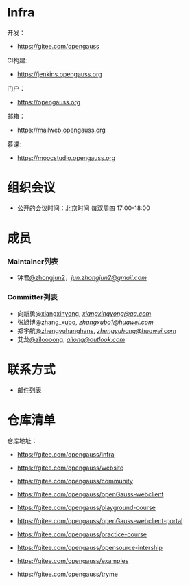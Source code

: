 
# Infra

  开发：
  - https://gitee.com/opengauss

  CI构建:
  - https://jenkins.opengauss.org

  门户：
  - https://opengauss.org

  邮箱：
  - https://mailweb.opengauss.org

  慕课:
  - https://moocstudio.opengauss.org


# 组织会议

- 公开的会议时间：北京时间 每双周四 17:00-18:00


# 成员

### Maintainer列表

- 钟君[@zhongjun2](https://gitee.com/zhongjun2)，*jun.zhongjun2@gmail.com*

### Committer列表

- 向新勇[@xiangxinyong](https://gitee.com/xiangxinyong), *xiangxingyong@qq.com*
- 张旭博[@zhang_xubo](https://gitee.com/zhang_xubo), *zhangxubo1@huawei.com*
- 郑宇航[@zhengyuhanghans](https://gitee.com/zhengyuhanghans), *zhengyuhang@huawei.com*
- 艾龙[@ailoooong](https://gitee.com/ailoooong), *ailong@outlook.com*

# 联系方式

- [邮件列表](https://mailweb.opengauss.org/postorius/lists/infra.opengauss.org/)


# 仓库清单


仓库地址：

- https://gitee.com/opengauss/infra

- https://gitee.com/opengauss/website

- https://gitee.com/opengauss/community

- https://gitee.com/opengauss/openGauss-webclient

- https://gitee.com/opengauss/playground-course

- https://gitee.com/opengauss/openGauss-webclient-portal

- https://gitee.com/opengauss/practice-course

- https://gitee.com/opengauss/opensource-intership

- https://gitee.com/opengauss/examples

- https://gitee.com/opengauss/tryme

